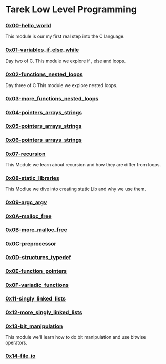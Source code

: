 <h1>Tarek Low Level Programming</h1>

### [0x00-hello_world](./0x00-hello_world)

This module is our my first real step into the C language.

### [0x01-variables_if_else_while](./0x01-variables_if_else_while)

Day two of C.
This module we explore if , else and loops.

### [0x02-functions_nested_loops](/0x02-functions_nested_loops)

Day three of C
This module we explore nested loops.

### [0x03-more_functions_nested_loops](/0x03-more_functions_nested_loops)

<placeHolder>

### [0x04-pointers_arrays_strings](/0x04-pointers_arrays_strings)

<place Holder>

### [0x05-pointers_arrays_strings](/0x05-pointers_arrays_strings)

<place holder>

### [0x06-pointers_arrays_strings](/0x06-pointers_arrays_strings)

<place holder>
  
### [0x07-recursion](/0x07-recursion)

This Module we learn about recursion and how they are differ from loops.

### [0x08-static_libraries](/0x08-static_libraries)

This Modlue we dive into creating static Lib and why we use them.

### [0x09-argc_argv](./0x09-argc_argv)

<place holder>
  
### [0x0A-malloc_free](.0x0A-malloc_free)

<place holder>

### [0x0B-more_malloc_free](./0x0B-more_malloc_free)

<placeholder>
  
### [0x0C-preprocessor](./0x0C-preprocessor)

<place holder>
  
### [0x0D-structures_typedef](./0x0D-structures_typedef)

<placeholder>

### [0x0E-function_pointers](./0x0E-function_pointers)

<place holder>
  
### [0x0F-variadic_functions](./0x0F-variadic_functions)

<placeholder>
  
### [0x11-singly_linked_lists](./0x11-singly_linked_lists)

<placeholder>
  
### [0x12-more_singly_linked_lists](./0x12-more_singly_linked_lists)

<placeolder>
  
### [0x13-bit_manipulation](./0x13-bit_manipulation)

This module we'll learn how to do bit manipulation and use bitwise operators.

### [0x14-file_io](./0x14-file_io)
